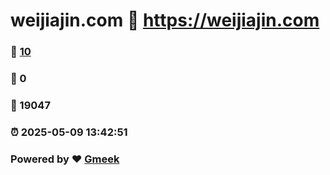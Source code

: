 # weijiajin.com :link: https://weijiajin.com 
### :page_facing_up: [10](https://weijiajin.com/tag.html) 
### :speech_balloon: 0 
### :hibiscus: 19047 
### :alarm_clock: 2025-05-09 13:42:51 
### Powered by :heart: [Gmeek](https://github.com/Meekdai/Gmeek)
